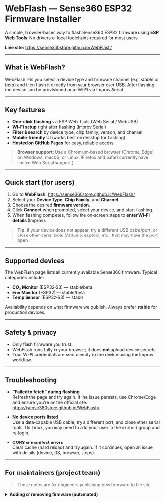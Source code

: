 # WebFlash — Sense360 ESP32 Firmware Installer

A simple, browser‑based way to flash Sense360 ESP32 firmware using **ESP Web Tools**. No drivers or local toolchains required for most users.

**Live site:** https://sense360store.github.io/WebFlash/

---

## What is WebFlash?

WebFlash lets you select a device type and firmware channel (e.g. *stable* or *beta*) and then flash it directly from your browser over USB. After flashing, the device can be provisioned onto Wi‑Fi via Improv Serial.

---

## Key features

- **One‑click flashing** via ESP Web Tools (Web Serial / WebUSB)
- **Wi‑Fi setup** right after flashing (Improv Serial)
- **Filter & search** by device type, chip family, version, and channel
- **Mobile‑friendly** UI (works best on desktop for flashing)
- **Hosted on GitHub Pages** for easy, reliable access

> **Browser support:** Use a Chromium‑based browser (Chrome, Edge) on Windows, macOS, or Linux. (Firefox and Safari currently have limited Web Serial support.)

---

## Quick start (for users)

1. Go to **WebFlash**: https://sense360store.github.io/WebFlash/
2. Select your **Device Type**, **Chip Family**, and **Channel**.
3. Choose the desired **firmware version**.
4. Click **Connect** when prompted, select your device, and start flashing.
5. When flashing completes, follow the on‑screen steps to **enter Wi‑Fi details** (Improv).

> **Tip:** If your device does not appear, try a different USB cable/port, or close other serial tools (Arduino, esptool, etc.) that may have the port open.

---

## Supported devices

The WebFlash page lists all currently available Sense360 firmware. Typical categories include:

- **CO₂ Monitor** (ESP32‑S3) — stable/beta  
- **Env Monitor** (ESP32) — stable/beta  
- **Temp Sensor** (ESP32‑S3) — stable  

Availability depends on what firmware we publish. Always prefer **stable** for production devices.

---

## Safety & privacy

- Only flash firmware you trust.  
- WebFlash runs fully in your browser; it does **not** upload device secrets.  
- Your Wi‑Fi credentials are sent directly to the device using the Improv workflow.

---

## Troubleshooting

- **“Failed to fetch” during flashing**  
  Refresh the page and try again. If the issue persists, use Chrome/Edge and ensure you’re on the official site:  
  https://sense360store.github.io/WebFlash/

- **No device ports listed**  
  Use a data‑capable USB cable, try a different port, and close other serial tools. On Linux, you may need to add your user to the `dialout` group and re‑login.

- **CORS or manifest errors**  
  Clear cache (hard reload) and try again. If it continues, open an issue with details (device, OS, browser, steps).

---

## For maintainers (project team)

> These notes are for engineers publishing new firmware to the site.

<details>
<summary><strong>Adding or removing firmware (automated)</strong></summary>

**Add new firmware:**
```bash
# Place firmware in the directory that matches your device/chip/channel
cp build/MyFirmware.bin firmware/DeviceType/ChipFamily/Channel/Sense360-DeviceType-ChipFamily-vX.Y.Z-Channel.bin

# Rebuild manifests and UI metadata
python3 deploy-automation.py

# Commit and deploy
git add .
git commit -m "Add Sense360-DeviceType-...-vX.Y.Z-Channel.bin"
git push
